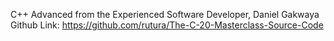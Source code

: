 C++ Advanced from the  Experienced Software Developer, Daniel Gakwaya
Github Link: https://github.com/rutura/The-C-20-Masterclass-Source-Code
